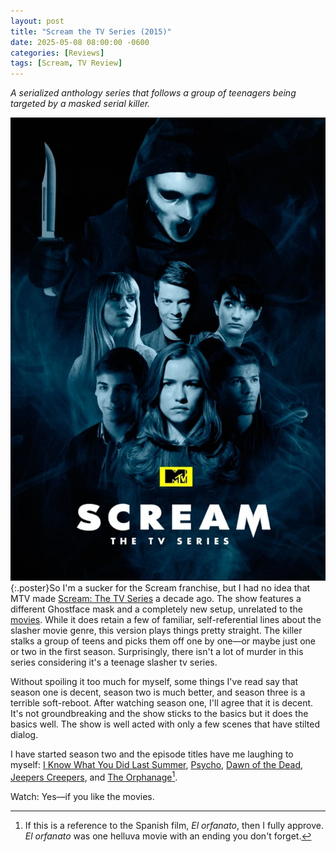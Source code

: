 ```yaml
---
layout: post
title: "Scream the TV Series (2015)"
date: 2025-05-08 08:00:00 -0600
categories: [Reviews]
tags: [Scream, TV Review]
---
```


*A serialized anthology series that follows a group of teenagers being targeted by a masked serial killer.*

![Scream TV Poster](/assets/2025/05/scream-tv-poster.jpg){:.poster}So I'm a sucker for the Scream franchise, but I had no idea that MTV made [Scream: The TV Series](https://www.imdb.com/title/tt3921180/) a decade ago. The show features a different Ghostface mask and a completely new setup, unrelated to the [movies](https://www.imdb.com/title/tt0117571/). While it does retain a few of familiar, self-referential lines about the slasher movie genre, this version plays things pretty straight. The killer stalks a group of teens and picks them off one by one—or maybe just one or two in the first season. Surprisingly, there isn't a lot of murder in this series considering it's a teenage slasher tv series.

Without spoiling it too much for myself, some things I've read say that season one is decent, season two is much better, and season three is a terrible soft-reboot. After watching season one, I'll agree that it is decent. It's not groundbreaking and the show sticks to the basics but it does the basics well. The show is well acted with only a few scenes that have stilted dialog.

I have started season two and the episode titles have me laughing to myself: [I Know What You Did Last Summer](https://www.imdb.com/title/tt0119345/), [Psycho](https://www.imdb.com/title/tt0054215/), [Dawn of the Dead](https://www.imdb.com/title/tt0077402/), [Jeepers Creepers](https://www.imdb.com/title/tt0263488/), and [The Orphanage](https://www.imdb.com/title/tt0464141/)[^1].

Watch: Yes—if you like the movies.

[^1]: If this is a reference to the Spanish film, *El orfanato*, then I fully approve. *El orfanato* was one helluva movie with an ending you don't forget.
